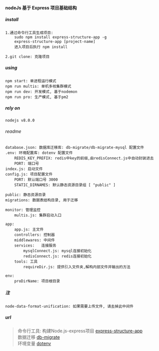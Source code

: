 #### nodeJs 基于 Express 项目基础结构

##### install

    1.通过命令行工具生成项目:
        sudo npm install express-structure-app -g
        express-structure-app [project-name]
        进入项目后执行 npm install

    2.git clone: 克隆项目
    

##### using

    npm start: 单进程运行模式
    npm run multis: 单机多核集群模式
    npm run dev: 开发模式, 基于nodemon
    npm run pro: 生产模式, 基于pm2

##### rely on

    nodejs v8.0.0

###### readme

    database.json: 数据库迁移库: db-migrate/db-migrate-mysql 配置文件
    .env: 环境配置库: dotenv 配置文件
        REDIS_KEY_PREFIX: redis中key的前缀,由redisConnect.js中自动封装进去
        PORT: 端口号
    index.js: 启动文件
    config.js: 项目配置文件
        PORT: 默认端口号 3000
        STATIC_DIRNAMES: 默认静态资源目录组 [ "public" ]

    public: 静态资源目录
    migrations: 数据表结构目录, 用于迁移

    monitor: 管理监控 
        multis.js: 集群启动入口

    app: 
        app.js: 主文件
        controllers: 控制器
        middlewares: 中间件
        services:   连接服务
            mysqlConnect.js: mysql连接初始化
            redisConnect.js: redis连接初始化
        tools: 工具
            requireDir.js: 提供引入文件夹,解构内部文件并输出的方法

    env:
        proDirName: 项目根目录


##### 注
    node-data-format-unification: 如果需要上传文件, 请去掉此中间件

##### url
> 命令行工具: 构建Node.js-express项目 [express-structure-app](https://github.com/huoxuhuoxu/express-structure-app)  
> 数据迁移 [db-migrate](https://db-migrate.readthedocs.io/en/latest/API/SQL/)   
> 环境变量 [dotenv](https://github.com/motdotla/dotenv)         
